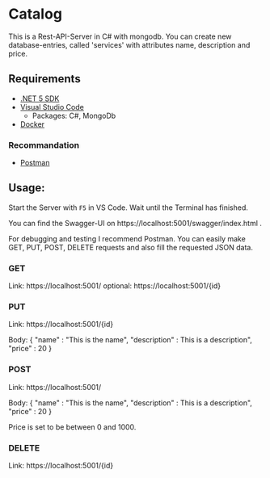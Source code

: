 # Catalog
This is a Rest-API-Server in C# with mongodb. You can create new database-entries, called 'services' with attributes name, description and price.


## Requirements
* [.NET 5 SDK](https://dotnet.microsoft.com/download/dotnet/5.0)
* [Visual Studio Code](https://code.visualstudio.com)
    * Packages: C#, MongoDb
* [Docker](https://docs.docker.com/get-docker)

### Recommandation
* [Postman](https://www.postman.com/downloads)

## Usage:
Start the Server with ```F5``` in VS Code. Wait until the Terminal has finished. 

You can find the Swagger-UI on https://localhost:5001/swagger/index.html .

For debugging and testing I recommend Postman. You can easily make GET, PUT, POST, DELETE requests and also fill the requested JSON data.

### GET
Link: https://localhost:5001/
optional: https://localhost:5001/{id}

### PUT
Link: https://localhost:5001/{id}

Body:
{
    "name" : "This is the name",
    "description" : This is a description",
    "price" : 20
}

### POST
Link: https://localhost:5001/

Body:
{
    "name" : "This is the name",
    "description" : This is a description",
    "price" : 20
}

Price is set to be between 0 and 1000.

### DELETE
Link: https://localhost:5001/{id}